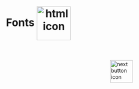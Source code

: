 <h1 align="center">
    Fonts
    <img src="https://cdn-icons-png.flaticon.com/512/8048/8048843.png" alt="html icon" width="90px" align="center" >
</h1>

<br>
<br>

<!-- Next page button-->
<a href="https://github.com/lGabrielDev/01.html_css/blob/main2.CSS/2.fonts/fonts.md">
    <img src="https://cdn-icons-png.flaticon.com/512/5553/5553581.png" alt="next button icon" width="60px" align="right">
</a>